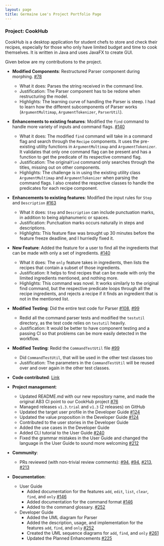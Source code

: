 ```yaml
---
layout: page
title: Germaine Lee's Project Portfolio Page
---
```


### Project: CookHub

CookHub is a desktop application for student chefs to store and check their recipes, especially for those who only have limited budget and time to cook themselves.
It is written in Java and uses JavaFX to create GUI.

Given below are my contributions to the project.

* **Modified Components**: Restructured Parser component during morphing. [\#78](https://github.com/AY2223S2-CS2103T-W09-1/tp/pull/78)
  * What it does: Parses the string received in the command line.
  * Justification: The Parser component has to be redone when restructuring the model.
  * Highlights: The learning curve of handling the Parser is steep. I had to learn how the different subcomponents of Parser works (`ArgumentMultimap`, `ArgumentTokenizer`, `ParserUtil`). 

* **Enhancements to existing features**: Modified the `find` command to handle more variety of inputs and command flags. [\#140](https://github.com/AY2223S2-CS2103T-W09-1/tp/pull/140)
  * What it does: The modified `find` command will take in a command flag and search through the `Recipe` components.
  It uses the pre-existing utility functions in `ArgumentMultimap` and `ArgumentTokenizer`.
    It validates that only one command flag can be present and has a function
    to get the predicate of its respective command flag.
  * Justification: The original`find` command only searches through the titles, missing out on other components.
  * Highlights: The challenge is in using the existing utility class `ArgumentMultimap` and `ArgumentTokenizer` when parsing the command flags. 
  I also created the respective classes to handle the predicates for each recipe component.

* **Enhancements to existing features**: Modified the input rules for `Step` and `Description` [\#163](https://github.com/AY2223S2-CS2103T-W09-1/tp/pull/163)
  * What it does: `Step` and `Description` can include punctuation marks, in addition to being alphanumeric or spaces.
  * Justification: Punctuation marks occurs naturally in steps and descriptions.
  * Highlights: This feature flaw was brought up 30 minutes before the feature freeze deadline, and I hurriedly fixed it.

* **New Feature**: Added the feature for a user to find all the ingredients that can be made with only a set of ingredients. [\#140](https://github.com/AY2223S2-CS2103T-W09-1/tp/pull/140)
  * What it does: The `only` feature takes in ingredients, then lists the recipes that contain a subset of those ingredients.
  * Justification: It helps to find recipes that can be made with only the limited ingredients mentioned, and nothing more.
  * Highlights: This command was novel. It works similarly to the original find command, but the respective predicate loops through all the recipe ingredients,
  and rejects a recipe if it finds an ingredient that is not in the mentioned list.

* **Modified Testing**: Did the entire test code for Parser [\#108](https://github.com/AY2223S2-CS2103T-W09-1/tp/pull/108), [\#99](https://github.com/AY2223S2-CS2103T-W09-1/tp/pull/99)
  * Redid all the command parser tests and modified the `testutil` directory, as the test code relies on `testutil` heavily.
  * Justification: It would be better to have component testing and a passing CI
  so that problems can be more easily detected in the workflow. 

* **Modified Testing**: Redid the `CommandTestUtil` file [\#99](https://github.com/AY2223S2-CS2103T-W09-1/tp/pull/99)
  * Did `CommandTestUtil`, that will be used in the other test classes too
  * Justification: The parameters in the `CommandTestUtil` will be reused over and over again in the other test classes.

* **Code contributed**: [Link](https://nus-cs2103-ay2223s2.github.io/tp-dashboard/?search=germainelee02&breakdown=true&sort=groupTitle&sortWithin=title&since=2023-02-17&timeframe=commit&mergegroup=&groupSelect=groupByRepos&checkedFileTypes=docs~functional-code~test-code~other)
* **Project management**:
  * Updated README.md with our new repository name, and made the original AB3 CI point to our CookHub project [\#76](https://github.com/AY2223S2-CS2103T-W09-1/tp/pull/76)
  * Managed releases `v1.3.trial` and `v1.3` (2 releases) on GitHub
  * Updated the target user profile in the Developer Guide [\#124](https://github.com/AY2223S2-CS2103T-W09-1/tp/pull/124)
  * Updated the value proposition in the Developer Guide [\#124](https://github.com/AY2223S2-CS2103T-W09-1/tp/pull/124)
  * Contributed to the user stories in the Developer Guide
  * Added the use cases in the Developer Guide
  * Added CLI tutorial to the User Guide [\#240](https://github.com/AY2223S2-CS2103T-W09-1/tp/pull/240)
  * Fixed the grammar mistakes in the User Guide and changed the language in the User Guide to sound more welcoming [\#212](https://github.com/AY2223S2-CS2103T-W09-1/tp/pull/212)

* **Community**:
  * PRs reviewed (with non-trivial review comments): [\#94](https://github.com/AY2223S2-CS2103T-W09-1/tp/pull/94#discussion_r1131842351),
  [\#94](https://github.com/AY2223S2-CS2103T-W09-1/tp/pull/94#discussion_r1131842857),
  [\#213](https://github.com/AY2223S2-CS2103T-W09-1/tp/pull/213#discussion_r1155910263),
  [\#213](https://github.com/AY2223S2-CS2103T-W09-1/tp/pull/213#discussion_r1155911769)

* **Documentation**:
  * User Guide
    * Added documentation for the features `add`, `edit`, `list`, `clear`, `find`, and `only` [\#146](https://github.com/AY2223S2-CS2103T-W09-1/tp/pull/146/files)
    * Added documentation for the command format [\#146](https://github.com/AY2223S2-CS2103T-W09-1/tp/pull/146/files)
    * Added to the command glossary. [\#252](https://github.com/AY2223S2-CS2103T-W09-1/tp/pull/252)
  * Developer Guide
    * Added the UML diagram for Parser
    * Added the description, usage, and implementation for the features `add`, `find`, and `only` [\#252](https://github.com/AY2223S2-CS2103T-W09-1/tp/pull/252)
    * Created the UML sequence diagrams for `add`, `find`, and `only` [\#261](https://github.com/AY2223S2-CS2103T-W09-1/tp/pull/261)
    * Updated the Planned Enhancements [\#225](https://github.com/AY2223S2-CS2103T-W09-1/tp/pull/225)


